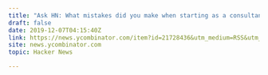 ```yaml
---
title: "Ask HN: What mistakes did you make when starting as a consultant/freelancer?"
draft: false
date: 2019-12-07T04:15:40Z
link: https://news.ycombinator.com/item?id=21728436&utm_medium=RSS&utm_source=hune
site: news.ycombinator.com
topic: Hacker News  

---
```

